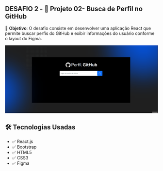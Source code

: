 ## DESAFIO 2 - 🚀 Projeto 02- Busca de Perfil no GitHub

📝 **Objetivo**: O desafio consiste em desenvolver uma aplicação React que permite buscar perfis do GitHub e exibir informações do usuário conforme o layout do Figma.



![🚀 Projeto 02- Busca de Perfil no GitHub](gif/gifDesafio2.gif)

## 🛠 Tecnologias Usadas

- ✅ React.js
- ✅ Bootstrap 
- ✅ HTML5
- ✅ CSS3
- ✅ Figma 

